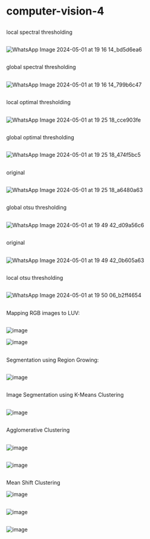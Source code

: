 # computer-vision-4
##
local spectral thresholding
##
![WhatsApp Image 2024-05-01 at 19 16 14_bd5d6ea6](https://github.com/Shehab-Hegab/computer-vision-4/assets/137138481/daed0bf4-cce7-4368-9fb1-a9e01b71cf45)

##
global spectral thresholding

##
![WhatsApp Image 2024-05-01 at 19 16 14_799b6c47](https://github.com/Shehab-Hegab/computer-vision-4/assets/137138481/e73d6c8b-7fdb-499d-b74d-3ab7613fd22c)

##

local optimal thresholding

##

![WhatsApp Image 2024-05-01 at 19 25 18_cce903fe](https://github.com/Shehab-Hegab/computer-vision-4/assets/137138481/00bfad98-6407-4783-9d91-ca95b73d80c2)


##
global optimal thresholding

##
![WhatsApp Image 2024-05-01 at 19 25 18_474f5bc5](https://github.com/Shehab-Hegab/computer-vision-4/assets/137138481/62ab2995-3547-4007-9e35-549eb282b90e)

##

original
##
![WhatsApp Image 2024-05-01 at 19 25 18_a6480a63](https://github.com/Shehab-Hegab/computer-vision-4/assets/137138481/147cf01f-cc95-40af-9eb0-89f6919f7ee5)

##


global otsu thresholding
##



![WhatsApp Image 2024-05-01 at 19 49 42_d09a56c6](https://github.com/Shehab-Hegab/computer-vision-4/assets/137138481/374fc804-9cf9-475c-9d62-56ac31611404)

##
original

##

![WhatsApp Image 2024-05-01 at 19 49 42_0b605a63](https://github.com/Shehab-Hegab/computer-vision-4/assets/137138481/6d59703f-2556-4a1d-ad88-ee6cb8c5d221)

##

local otsu thresholding

##



![WhatsApp Image 2024-05-01 at 19 50 06_b2ff4654](https://github.com/Shehab-Hegab/computer-vision-4/assets/137138481/a174d5e3-8eae-4972-b659-dc48c9ff987a)


##




Mapping RGB images to LUV:

##
![image](https://github.com/sbme-tutorials/final_project-database_s23_icu16/assets/137138481/3d7c345c-4774-4e6b-a0de-54b4500913ea)

![image](https://github.com/sbme-tutorials/final_project-database_s23_icu16/assets/137138481/4d20966b-a62c-4e0c-a207-58d4f56e3191)

##

Segmentation using Region Growing:
##
![image](https://github.com/sbme-tutorials/final_project-database_s23_icu16/assets/137138481/babda4a0-0c09-4ec9-9f9c-5bcbc48b2464)
##
Image Segmentation using K-Means Clustering
##
![image](https://github.com/sbme-tutorials/final_project-database_s23_icu16/assets/137138481/e0766f1d-0438-425b-89f9-fc198940a8c4)

##
Agglomerative Clustering

##

![image](https://github.com/sbme-tutorials/final_project-database_s23_icu16/assets/137138481/4ee0e66b-7622-4c2b-b403-f543c4fa519d)

##
![image](https://github.com/Shehab-Hegab/computer-vision-4/assets/137138481/d3f50ff9-82b6-4832-92f4-e8df22d6bfcc)


##
Mean Shift Clustering

![image](https://github.com/Shehab-Hegab/computer-vision-4/assets/137138481/1d42f0f8-ba1d-4072-acec-9d2575087007)



##
![image](https://github.com/Shehab-Hegab/computer-vision-4/assets/137138481/2326d87c-5ba4-4429-b114-6b4c47c9c99f)

##
![image](https://github.com/Shehab-Hegab/computer-vision-4/assets/137138481/7773c9b3-7ff4-4cf5-9a65-597662e1f5a8)


